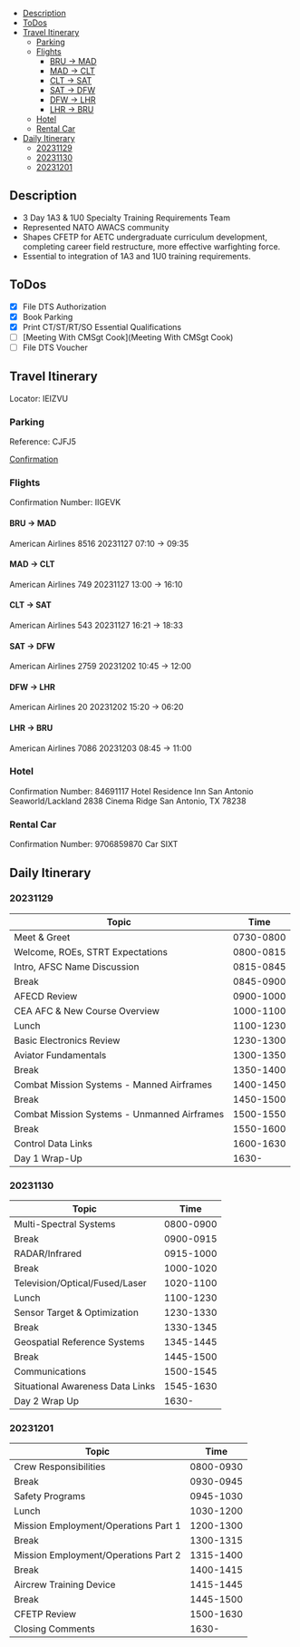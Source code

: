 <!--toc:start-->
- [Description](#description)
- [ToDos](#todos)
- [Travel Itinerary](#travel-itinerary)
  - [Parking](#parking)
  - [Flights](#flights)
    - [BRU -> MAD](#bru-mad)
    - [MAD -> CLT](#mad-clt)
    - [CLT -> SAT](#clt-sat)
    - [SAT -> DFW](#sat-dfw)
    - [DFW -> LHR](#dfw-lhr)
    - [LHR -> BRU](#lhr-bru)
  - [Hotel](#hotel)
  - [Rental Car](#rental-car)
- [Daily Itinerary](#daily-itinerary)
  - [20231129](#20231129)
  - [20231130](#20231130)
  - [20231201](#20231201)
<!--toc:end-->

## Description
- 3 Day 1A3 & 1U0 Specialty Training Requirements Team
- Represented NATO AWACS community
- Shapes CFETP for AETC undergraduate curriculum development, completing career field restructure, more effective warfighting force.
- Essential to integration of 1A3 and 1U0 training requirements.

## ToDos

- [X] File DTS Authorization
- [X] Book Parking
- [X] Print CT/ST/RT/SO Essential Qualifications
- [ ] [Meeting With CMSgt Cook](Meeting With CMSgt Cook)
- [ ] File DTS Voucher

## Travel Itinerary

Locator: IEIZVU

### Parking

Reference: CJFJ5

[Confirmation](./STRT-Parking.pdf)

### Flights

Confirmation Number: IIGEVK

#### BRU -> MAD

American Airlines 8516
20231127 07:10 -> 09:35

#### MAD -> CLT

American Airlines 749
20231127 13:00 -> 16:10

#### CLT -> SAT

American Airlines 543
20231127 16:21 -> 18:33

#### SAT -> DFW

American Airlines 2759
20231202 10:45 -> 12:00

#### DFW -> LHR

American Airlines 20
20231202 15:20 -> 06:20

#### LHR -> BRU

American Airlines 7086
20231203 08:45 -> 11:00

### Hotel

Confirmation Number: 84691117
Hotel Residence Inn San Antonio Seaworld/Lackland
2838 Cinema Ridge
San Antonio, TX 78238

### Rental Car

Confirmation Number: 9706859870
Car SIXT

## Daily Itinerary

### 20231129
| Topic                                       | Time      |
| ----                                        | ----      |
| Meet & Greet                                | 0730-0800 |
| Welcome, ROEs, STRT Expectations            | 0800-0815 |
| Intro, AFSC Name Discussion                 | 0815-0845 |
| Break                                       | 0845-0900 |
| AFECD Review                                | 0900-1000 |
| CEA AFC & New Course Overview               | 1000-1100 |
| Lunch                                       | 1100-1230 |
| Basic Electronics Review                    | 1230-1300 |
| Aviator Fundamentals                        | 1300-1350 |
| Break                                       | 1350-1400 |
| Combat Mission Systems - Manned Airframes   | 1400-1450 |
| Break                                       | 1450-1500 |
| Combat Mission Systems - Unmanned Airframes | 1500-1550 |
| Break                                       | 1550-1600 |
| Control Data Links                          | 1600-1630 |
| Day 1 Wrap-Up                               | 1630-     |

### 20231130
| Topic                            | Time      |
| ----                             | ----      |
| Multi-Spectral Systems           | 0800-0900 |
| Break                            | 0900-0915 |
| RADAR/Infrared                   | 0915-1000 |
| Break                            | 1000-1020 |
| Television/Optical/Fused/Laser   | 1020-1100 |
| Lunch                            | 1100-1230 |
| Sensor Target & Optimization     | 1230-1330 |
| Break                            | 1330-1345 |
| Geospatial Reference Systems     | 1345-1445 |
| Break                            | 1445-1500 |
| Communications                   | 1500-1545 |
| Situational Awareness Data Links | 1545-1630 |
| Day 2 Wrap Up                    | 1630-     |

### 20231201
| Topic                                | Time      |
| ----                                 | ----      |
| Crew Responsibilities                | 0800-0930 |
| Break                                | 0930-0945 |
| Safety Programs                      | 0945-1030 |
| Lunch                                | 1030-1200 |
| Mission Employment/Operations Part 1 | 1200-1300 |
| Break                                | 1300-1315 |
| Mission Employment/Operations Part 2 | 1315-1400 |
| Break                                | 1400-1415 |
| Aircrew Training Device              | 1415-1445 |
| Break                                | 1445-1500 |
| CFETP Review                         | 1500-1630 |
| Closing Comments                     | 1630-     |
